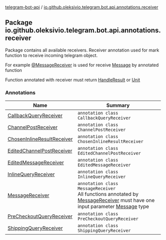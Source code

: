 [telegram-bot-api](../index.md) / [io.github.oleksivio.telegram.bot.api.annotations.receiver](./index.md)

## Package io.github.oleksivio.telegram.bot.api.annotations.receiver

Package contains all available receivers. Receiver annotation used for 
mark function to receive incoming telegram object.

For example [@MessageReceiver](-message-receiver/index.md)
is used for receive [Message](../io.github.oleksivio.telegram.bot.api.model.objects.std/-message/index.md) by annotated function

Function annotated with receiver must return [HandleResult](../io.github.oleksivio.telegram.bot.api.model.result/-handler-result/index.md) or [Unit](#)

### Annotations

| Name | Summary |
|---|---|
| [CallbackQueryReceiver](-callback-query-receiver/index.md) | `annotation class CallbackQueryReceiver` |
| [ChannelPostReceiver](-channel-post-receiver/index.md) | `annotation class ChannelPostReceiver` |
| [ChosenInlineResultReceiver](-chosen-inline-result-receiver/index.md) | `annotation class ChosenInlineResultReceiver` |
| [EditedChannelPostReceiver](-edited-channel-post-receiver/index.md) | `annotation class EditedChannelPostReceiver` |
| [EditedMessageReceiver](-edited-message-receiver/index.md) | `annotation class EditedMessageReceiver` |
| [InlineQueryReceiver](-inline-query-receiver/index.md) | `annotation class InlineQueryReceiver` |
| [MessageReceiver](-message-receiver/index.md) | `annotation class MessageReceiver`<br>All functions annotated by [MessageReceiver](-message-receiver/index.md) must have one input parameter [Message](../io.github.oleksivio.telegram.bot.api.model.objects.std/-message/index.md) type |
| [PreCheckoutQueryReceiver](-pre-checkout-query-receiver/index.md) | `annotation class PreCheckoutQueryReceiver` |
| [ShippingQueryReceiver](-shipping-query-receiver/index.md) | `annotation class ShippingQueryReceiver` |
